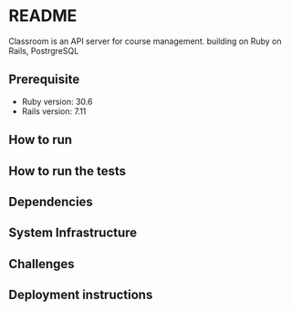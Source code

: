 # README
Classroom is an API server for course management.
building on Ruby on Rails, PostrgreSQL

## Prerequisite
- Ruby version: 30.6
- Rails version: 7.11

## How to run

## How to run the tests

## Dependencies

## System Infrastructure

## Challenges

## Deployment instructions


